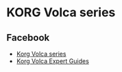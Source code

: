 # KORG Volca series

## Facebook

- [Korg Volca series](https://www.facebook.com/groups/Volca/)
- [Korg Volca Expert Guides](https://www.facebook.com/volcaexpert/)
